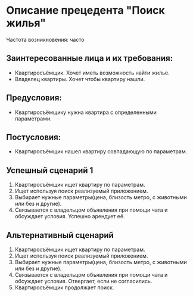 # Описание прецедента "Поиск жилья"

Частота возникновения: часто

## Заинтересованные лица и их требования:

- Квартиросъёмщик. Хочет иметь возможность найти жилье.
- Владелец квартиры. Хочет чтобы квартиру нашли.

## Предусловия:

- Квартиросъёмщику нужна квартира с определенными параметрами.

## Постусловия:

- Квартиросъёмщик нашел квартиру совпадающую по параметрам.

## Успешный сценарий 1

1. Квартиросъёмщик ищет квартиру по параметрам.
2. Ищет используя поиск реализуемый приложением.
3. Выбирает нужные параметры(цена, близость метро, с животными или без и другие). 
4. Связывается с владельцом объявления при помощи чата и обсуждает условия. Успешно арендует её.

## Альтернативный сценарий 

1. Квартиросъёмщик ищет квартиру по параметрам.
2. Ищет используя поиск реализуемый приложением.
3. Выбирает нужные параметры(цена, близость метро, с животными или без и другие). 
4. Связывается с владельцом объявления при помощи чата и обсуждает условия. Отвергает, если не согласились.
5. Квартиросъёмщик продолжает поиск.


